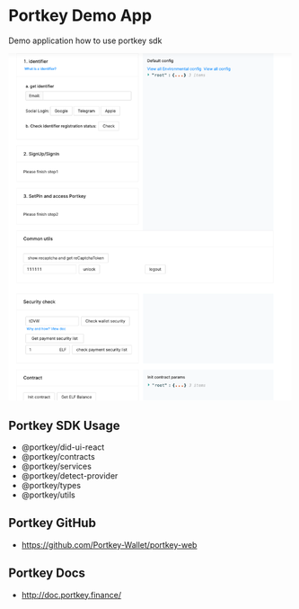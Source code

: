 # Portkey Demo App

Demo application how to use portkey sdk

![Portkey Demo](./home.png)

## Portkey SDK Usage

- @portkey/did-ui-react  
- @portkey/contracts
- @portkey/services
- @portkey/detect-provider
- @portkey/types
- @portkey/utils

## Portkey GitHub

- <https://github.com/Portkey-Wallet/portkey-web>

## Portkey Docs

- <http://doc.portkey.finance/>
